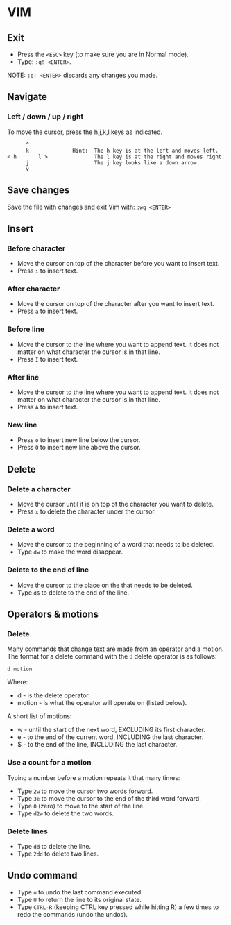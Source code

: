 # VIM

## Exit

* Press the `<ESC>` key (to make sure you are in Normal mode).
* Type: `:q! <ENTER>`.

NOTE: `:q! <ENTER>` discards any changes you made.

## Navigate

### Left / down / up / right

To move the cursor, press the h,j,k,l keys as indicated.

```
      ^
      k              Hint:  The h key is at the left and moves left.
< h       l >               The l key is at the right and moves right.
      j                     The j key looks like a down arrow.
      v
```

## Save changes

Save the file with changes and exit Vim with: `:wq <ENTER>`

## Insert

### Before character

* Move the cursor on top of the character before you want to insert text.
* Press `i` to insert text.

### After character

* Move the cursor on top of the character after you want to insert text.
* Press `a` to insert text.

### Before line 

* Move the cursor to the line where you want to append text. It does not matter on what character the cursor is in that line.
* Press `I` to insert text.

### After line 

* Move the cursor to the line where you want to append text. It does not matter on what character the cursor is in that line.
* Press `A` to insert text.

### New line

* Press `o` to insert new line below the cursor.
* Press `O` to insert new line above the cursor.

## Delete

### Delete a character

* Move the cursor until it is on top of the character you want to delete.
* Press `x` to delete the character under the cursor.

### Delete a word

* Move the cursor to the beginning of a word that needs to be deleted.
* Type `dw` to make the word disappear.

### Delete to the end of line

* Move the cursor to the place on the that needs to be deleted.
* Type `d$` to delete to the end of the line.

## Operators & motions

### Delete

Many commands that change text are made from an operator and a motion.
The format for a delete command with the `d` delete operator is as follows:

`d motion`

Where:

* d - is the delete operator.
* motion - is what the operator will operate on (listed below).

A short list of motions:

* w - until the start of the next word, EXCLUDING its first character.
* e - to the end of the current word, INCLUDING the last character.
* $ - to the end of the line, INCLUDING the last character.

### Use a count for a motion

Typing a number before a motion repeats it that many times:

* Type `2w` to move the cursor two words forward.
* Type `3e` to move the cursor to the end of the third word forward.
* Type  `0` (zero) to move to the start of the line.
* Type `d2w` to delete the two words.

### Delete lines

* Type `dd` to delete the line.
* Type `2dd` to delete two lines.

## Undo command

* Type `u` to undo the last command executed.
* Type `U` to return the line to its original state.
* Type `CTRL-R` (keeping CTRL key pressed while hitting R) a few times to redo the commands (undo the undos).
